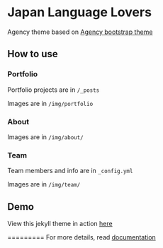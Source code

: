 Japan Language Lovers
=====================

Agency theme based on [Agency bootstrap theme ](http://startbootstrap.com/templates/agency/)

How to use
----------

### Portfolio

Portfolio projects are in `/_posts`

Images are in `/img/portfolio`

### About

Images are in `/img/about/`

### Team

Team members and info are in `_config.yml`

Images are in `/img/team/`

Demo
----

View this jekyll theme in action [here](https://y7kim.github.io/agency-jekyll-theme)

=========
For more details, read [documentation](http://jekyllrb.com/)
